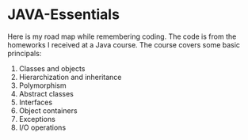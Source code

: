 # JAVA-Essentials
Here is my road map while remembering coding. The code is from the homeworks I received at a Java course.
The course covers some basic principals:
1. Classes and objects
2. Hierarchization and inheritance
3. Polymorphism
4. Abstract classes
5. Interfaces
6. Object containers
7. Exceptions
8. I/O operations
